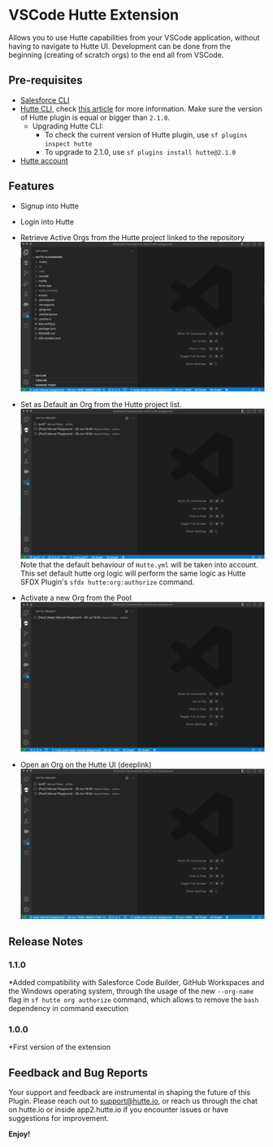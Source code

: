 # VSCode Hutte Extension

Allows you to use Hutte capabilities from your VSCode application, without having to navigate to Hutte UI. Development can be done from the beginning (creating of scratch orgs) to the end all from VSCode.

## Pre-requisites

- [Salesforce CLI](https://developer.salesforce.com/tools/sfdxcli)
- [Hutte CLI](https://github.com/hutte-io/cli), check [this article](https://docs.hutte.io/en/articles/6836945-hutte-sfdx-plugin) for more information. Make sure the version of Hutte plugin is equal or bigger than `2.1.0`.
  - Upgrading Hutte CLI:
    - To check the current version of Hutte plugin, use `sf plugins inspect hutte`
    - To upgrade to 2.1.0, use `sf plugins install hutte@2.1.0`
- [Hutte account](https://hutte.io/trails/signup/)

## Features

- Signup into Hutte
- Login into Hutte
- Retrieve Active Orgs from the Hutte project linked to the repository
 ![](./resources/documentation/gifs/HutteLogin.gif)

- Set as Default an Org from the Hutte project list.
  ![](./resources/documentation/gifs/HutteSetDefaultOrg.gif)
  Note that the default behaviour of `Hutte.yml` will be taken into account. This set default hutte org logic will perform the same logic as Hutte SFDX Plugin's `sfdx hutte:org:authorize` command.

- Activate a new Org from the Pool
  ![](./resources/documentation/gifs/TakingOrgFromPool.gif)

- Open an Org on the Hutte UI (deeplink)
  ![](./resources/documentation/gifs/OpenInHutte.gif) 

## Release Notes

### 1.1.0

*Added compatibility with Salesforce Code Builder, GitHub Workspaces and the Windows operating system, through the usage of the new `--org-name` flag in `sf hutte org authorize` command, which allows to remove the `bash` dependency in command execution

### 1.0.0

*First version of the extension

## Feedback and Bug Reports

Your support and feedback are instrumental in shaping the future of this Plugin. Please reach out to support@hutte.io, or reach us through the chat on hutte.io or inside app2.hutte.io if you encounter issues or have suggestions for improvement.

**Enjoy!**
